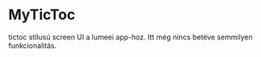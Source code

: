 # MyTicToc
tictoc stílusú screen UI a lumeei app-hoz. Itt még nincs betéve semmilyen funkcionalitás.
